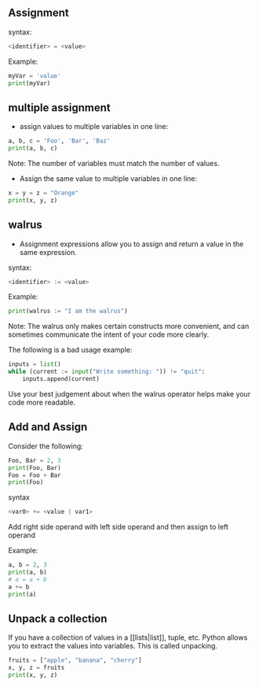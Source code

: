 ## Assignment
syntax:
```Python
<identifier> = <value>
```

Example:
```Python
myVar = 'value'
print(myVar)
```
## multiple assignment
- assign values to multiple variables in one line:
```Python
a, b, c = 'Foo', 'Bar', 'Baz'
print(a, b, c)
```
Note: The number of variables must match the number of values.

- Assign the same value to multiple variables in one line:
```Python
x = y = z = "Orange"
print(x, y, z)
```
## walrus
- Assignment expressions allow you to assign and return a value in the same expression.

syntax:
```Python
<identifier> := <value>
```

Example:
```Python
print(walrus := "I am the walrus")
```
Note: The walrus only makes certain constructs more convenient, and can sometimes communicate the intent of your code more clearly.

The following is a bad usage example:
```Python
inputs = list()
while (current := input("Write something: ")) != "quit":
    inputs.append(current)
```
Use your best judgement about when the walrus operator helps make your code more readable.
## Add and Assign

Consider the following:
```Python
Foo, Bar = 2, 3
print(Foo, Bar)
Foo = Foo + Bar
print(Foo)
```

syntax
```Python
<var0> += <value | var1>
```
Add right side operand with left side operand and then assign to left operand

Example:
```Python
a, b = 2, 3
print(a, b)
# a = a + b
a += b
print(a)
```

## Unpack a collection

If you have a collection of values in a [[lists|list]], tuple, etc. Python allows you to extract the values into variables. This is called unpacking.

```Python
fruits = ["apple", "banana", "cherry"]
x, y, z = fruits
print(x, y, z)
```



